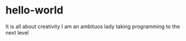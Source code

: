 # hello-world
It is all about creativity
I am an ambituos lady taking programming to the next level
